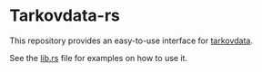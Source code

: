 # Tarkovdata-rs

This repository provides an easy-to-use interface for [tarkovdata](https://github.com/TarkovTracker/tarkovdata).

See the [lib.rs](src/lib.rs) file for examples on how to use it.
